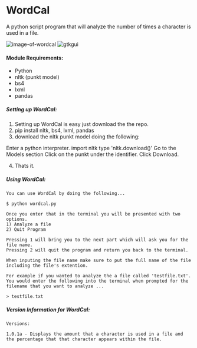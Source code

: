 # WordCal
A python script program that will analyze the number of times a character is used in a file.

![image-of-wordcal](http://i.imgur.com/WcThoKx.png)
![gtkgui](http://i.imgur.com/mQ0USp3.png)
#### Module Requirements:
* Python
* nltk (punkt model)
* bs4
* lxml
* pandas

##### Setting up WordCal:
1. Setting up WordCal is easy just download the the repo.
2. pip install nltk, bs4, lxml, pandas
3. download the nltk punkt model doing the following:

Enter a python interpreter.
import nltk
type 'nltk.download()'
Go to the Models section
Click on the punkt under the identifier. 
Click Download.

4. Thats it.

    
##### Using WordCal:
    You can use WordCal by doing the following...
    
    $ python wordcal.py
    
    Once you enter that in the terminal you will be presented with two options.
    1) Analyze a file
    2) Quit Program
    
    Pressing 1 will bring you to the next part which will ask you for the file name.
    Pressing 2 will quit the program and return you back to the terminal.
    
    When inputing the file name make sure to put the full name of the file including the file's extention.
    
    For example if you wanted to analyze the a file called 'testfile.txt'.
    You would enter the following into the terminal when prompted for the filename that you want to analyze ...
    
    > testfile.txt
    
##### Version Information for WordCal:

    Versions:
    
    1.0.1a - Displays the amount that a character is used in a file and the percentage that that character appears within the file.
    
    
